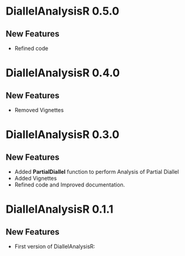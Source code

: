# DiallelAnalysisR 0.5.0
## New Features 

* Refined code



# DiallelAnalysisR 0.4.0
## New Features 

* Removed  Vignettes


# DiallelAnalysisR 0.3.0
## New Features 

* Added **PartialDiallel** function to perform Analysis of Partial Diallel
* Added Vignettes
* Refined code and Improved documentation.


# DiallelAnalysisR 0.1.1
## New Features 

* First version of DiallelAnalysisR: 
